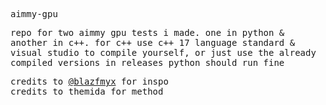 <samp>
  
aimmy-gpu

repo for two aimmy gpu tests i made. one in python & another in c++.
for c++ use c++ 17 language standard & visual studio to compile yourself, or just use the already compiled versions in releases
python should run fine

credits to <a href="https://github.com/blazfmyx/Aimmy-GPU-Test/">@blazfmyx</a> for inspo<br>
credits to themida for method
</samp>
